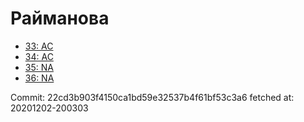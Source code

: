 # Райманова
- [33: AC](33.md)
- [34: AC](34.md)
- [35: NA](35.md)
- [36: NA](36.md)

Commit: 22cd3b903f4150ca1bd59e32537b4f61bf53c3a6
 fetched at: 20201202-200303
